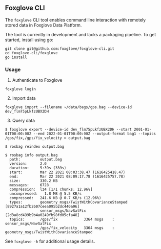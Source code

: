 ## Foxglove CLI

The `foxglove` CLI tool enables command line interaction with remotely stored
data in Foxglove Data Platform.

The tool is currently in development and lacks a packaging pipeline. To get
started, install using go:

    git clone git@github.com:foxglove/foxglove-cli.git
    cd foxglove-cli/foxglove
    go install

### Usage

1. Authenticate to Foxglove
```
foxglove login
```

2. Import data

```
foxglove import --filename ~/data/bags/gps.bag --device-id dev_flm75pLkfzUBX2DH
```

3. Query data

```
$ foxglove export --device-id dev_flm75pLkfzUBX2DH --start 2001-01-01T00:00:00Z --end 2022-01-01T00:00:00Z --output-format bag1 --topics /gps/fix,/gps/fix_velocity > output.bag

$ rosbag reindex output.bag

$ rosbag info output.bag
  path:         output.bag
  version:      2.0
  duration:     5:39s (339s)
  start:        Mar 22 2021 08:03:38.47 (1616425418.47)
  end:          Mar 22 2021 08:09:17.78 (1616425757.78)
  size:         330.2 KB
  messages:     6728
  compression:  lz4 [1/1 chunks; 12.96%]
  uncompressed:   1.8 MB @ 5.5 KB/s
  compressed:   241.6 KB @ 0.7 KB/s (12.96%)
  types:        geometry_msgs/TwistWithCovarianceStamped [8927a1a12fb2607ceea095b2dc440a96]
                sensor_msgs/NavSatFix                    [2d3a8cd499b9b4a0249fb98fd05cfa48]
  topics:       /gps/fix            3364 msgs    : sensor_msgs/NavSatFix
                /gps/fix_velocity   3364 msgs    : geometry_msgs/TwistWithCovarianceStamped
```

See `foxglove -h` for additional usage details.
